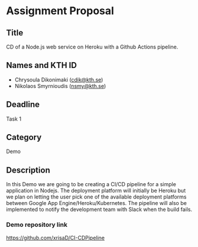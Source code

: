 # Assignment Proposal

## Title

CD of a Node.js web service on Heroku with a Github Actions pipeline.  

## Names and KTH ID

  - Chrysoula Dikonimaki (cdik@kth.se)
  - Nikolaos Smyrnioudis (nsmy@kth.se)

## Deadline

Task 1

## Category

Demo

## Description

In this Demo we are going to be creating a CI/CD pipeline for a simple
application in Nodejs. The deployment platform will initially be Heroku but we plan on letting the user
pick one of the available deployment platforms between Google App Engine/Heroku/Kubernetes. The pipeline
will also be implemented to notify the development team with Slack when the build fails.

### Demo repository link

https://github.com/xrisaD/CI-CDPipeline
